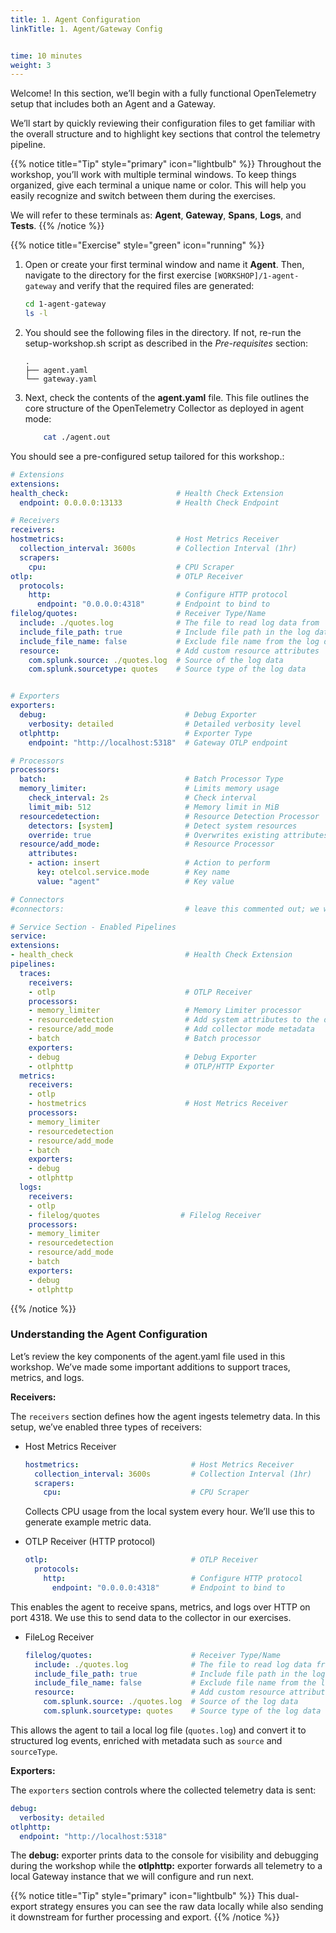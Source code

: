 ```yaml
---
title: 1. Agent Configuration
linkTitle: 1. Agent/Gateway Config


time: 10 minutes
weight: 3
---
```

Welcome! In this section, we’ll begin with a fully functional OpenTelemetry setup that includes both an Agent and a Gateway.

We’ll start by quickly reviewing their configuration files to get familiar with the overall structure and to highlight key sections that control the telemetry pipeline.

{{% notice title="Tip" style="primary" icon="lightbulb" %}}
Throughout the workshop, you’ll work with multiple terminal windows. To keep things organized, give each terminal a unique name or color. This will help you easily recognize and switch between them during the exercises.

We will refer to these terminals as: **Agent**, **Gateway**, **Spans**, **Logs**, and **Tests**.
{{% /notice %}}

{{% notice title="Exercise" style="green" icon="running" %}}

1. Open or create your first terminal window and name it **Agent**.
Then, navigate to the directory for the first exercise `[WORKSHOP]/1-agent-gateway` and verify that the required files are generated:

    ```bash
    cd 1-agent-gateway
    ls -l
    ```
  
2. You should see the following files in the directory.
If not, re-run the setup-workshop.sh script as described in the *Pre-requisites* section:

    ```text { title="Directory Structure" }
    .
    ├── agent.yaml
    └── gateway.yaml
    ```

3. Next, check the contents of the **agent.yaml** file.
This file outlines the core structure of the OpenTelemetry Collector as deployed in agent mode:

    ```bash
        cat ./agent.out
    ```

You should see a pre-configured setup tailored for this workshop.:

```yaml
# Extensions
extensions:
health_check:                        # Health Check Extension
  endpoint: 0.0.0.0:13133            # Health Check Endpoint

# Receivers
receivers:
hostmetrics:                         # Host Metrics Receiver
  collection_interval: 3600s         # Collection Interval (1hr)
  scrapers:
    cpu:                             # CPU Scraper
otlp:                                # OTLP Receiver
  protocols:
    http:                            # Configure HTTP protocol
      endpoint: "0.0.0.0:4318"       # Endpoint to bind to
filelog/quotes:                      # Receiver Type/Name
  include: ./quotes.log              # The file to read log data from
  include_file_path: true            # Include file path in the log data
  include_file_name: false           # Exclude file name from the log data
  resource:                          # Add custom resource attributes
    com.splunk.source: ./quotes.log  # Source of the log data
    com.splunk.sourcetype: quotes    # Source type of the log data


# Exporters
exporters:
  debug:                               # Debug Exporter
    verbosity: detailed                # Detailed verbosity level
  otlphttp:                            # Exporter Type
    endpoint: "http://localhost:5318"  # Gateway OTLP endpoint

# Processors
processors:
  batch:                               # Batch Processor Type
  memory_limiter:                      # Limits memory usage
    check_interval: 2s                 # Check interval
    limit_mib: 512                     # Memory limit in MiB
  resourcedetection:                   # Resource Detection Processor
    detectors: [system]                # Detect system resources
    override: true                     # Overwrites existing attributes
  resource/add_mode:                   # Resource Processor
    attributes:
    - action: insert                   # Action to perform
      key: otelcol.service.mode        # Key name
      value: "agent"                   # Key value

# Connectors
#connectors:                           # leave this commented out; we will uncomment in an upcoming exercise

# Service Section - Enabled Pipelines
service:
extensions:
- health_check                         # Health Check Extension
pipelines:
  traces:
    receivers:
    - otlp                             # OTLP Receiver
    processors:
    - memory_limiter                   # Memory Limiter processor
    - resourcedetection                # Add system attributes to the data
    - resource/add_mode                # Add collector mode metadata
    - batch                            # Batch processor
    exporters:
    - debug                            # Debug Exporter
    - otlphttp                         # OTLP/HTTP Exporter
  metrics:
    receivers:
    - otlp
    - hostmetrics                      # Host Metrics Receiver
    processors:
    - memory_limiter
    - resourcedetection
    - resource/add_mode
    - batch
    exporters:
    - debug
    - otlphttp
  logs:
    receivers:
    - otlp
    - filelog/quotes                  # Filelog Receiver
    processors:
    - memory_limiter
    - resourcedetection
    - resource/add_mode
    - batch
    exporters:
    - debug
    - otlphttp
```

{{% /notice %}}

### Understanding the Agent Configuration

Let’s review the key components of the agent.yaml file used in this workshop. We’ve made some important additions to support traces, metrics, and logs.

**Receivers:**

The `receivers` section defines how the agent ingests telemetry data. In this setup, we’ve enabled three types of receivers:

* Host Metrics Receiver

  ```yaml
  hostmetrics:                         # Host Metrics Receiver
    collection_interval: 3600s         # Collection Interval (1hr)
    scrapers:
      cpu:                             # CPU Scraper
  ```

  Collects CPU usage from the local system every hour. We’ll use this to generate example metric data.

* OTLP Receiver (HTTP protocol)

  ```yaml
  otlp:                                # OTLP Receiver
    protocols:
      http:                            # Configure HTTP protocol
        endpoint: "0.0.0.0:4318"       # Endpoint to bind to
  ```

This enables the agent to receive spans, metrics, and logs over HTTP on port 4318.  We use this to send data to the collector in our exercises.

* FileLog Receiver

  ```yaml
  filelog/quotes:                      # Receiver Type/Name
    include: ./quotes.log              # The file to read log data from
    include_file_path: true            # Include file path in the log data
    include_file_name: false           # Exclude file name from the log data
    resource:                          # Add custom resource attributes
      com.splunk.source: ./quotes.log  # Source of the log data
      com.splunk.sourcetype: quotes    # Source type of the log data
  ```

This allows the agent to tail a local log file (`quotes.log`) and convert it to structured log events, enriched with metadata such as `source` and `sourceType`.

**Exporters:**

The `exporters` section controls where the collected telemetry data is sent:

  ```yaml
  debug:
    verbosity: detailed
  otlphttp:
    endpoint: "http://localhost:5318"
  ```

The **debug:** exporter prints data to the console for visibility and debugging during the workshop while the **otlphttp:** exporter forwards all telemetry to a local Gateway instance that we will configure and run next.

{{% notice title="Tip" style="primary" icon="lightbulb" %}}
This dual-export strategy ensures you can see the raw data locally while also sending it downstream for further processing and export.
{{% /notice %}}
